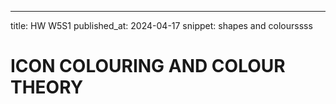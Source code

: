 ---
title: HW W5S1
published_at: 2024-04-17
snippet: shapes and colourssss


# ICON COLOURING AND COLOUR THEORY

